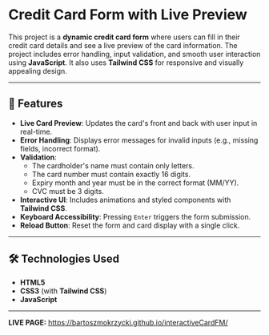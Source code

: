 # Credit Card Form with Live Preview

This project is a **dynamic credit card form** where users can fill in their credit card details and see a live preview of the card information. The project includes error handling, input validation, and smooth user interaction using **JavaScript**. It also uses **Tailwind CSS** for responsive and visually appealing design.

---

## 🚀 Features

- **Live Card Preview**: Updates the card's front and back with user input in real-time.
- **Error Handling**: Displays error messages for invalid inputs (e.g., missing fields, incorrect format).
- **Validation**:
  - The cardholder's name must contain only letters.
  - The card number must contain exactly 16 digits.
  - Expiry month and year must be in the correct format (MM/YY).
  - CVC must be 3 digits.
- **Interactive UI**: Includes animations and styled components with **Tailwind CSS**.
- **Keyboard Accessibility**: Pressing `Enter` triggers the form submission.
- **Reload Button**: Reset the form and card display with a single click.

---

## 🛠️ Technologies Used

- **HTML5**
- **CSS3** (with **Tailwind CSS**)
- **JavaScript**

---

**LIVE PAGE:**
https://bartoszmokrzycki.github.io/interactiveCardFM/
